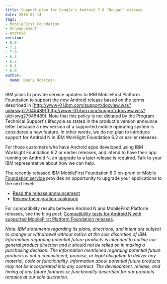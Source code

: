 ```yaml
---
title: Support plan for Google's Android 7.0 "Nougat" release
date: 2016-07-14
tags:
- MobileFirst_Foundation
- Announcement
- Android
version:
- 8.0
- 7.1
- 7.0
- 6.3
- 6.2
- 6.1
- 6.0
author:
  name: Beery Holstein
---
```

IBM plans to provide service updates to IBM MobileFirst Platform Foundation to support [the new Android release](https://developer.android.com/preview/index.html?utm_campaign=android_launch_developerpreview5_071816&utm_source=anddev&utm_medium=blog) based on the terms described in [http://www-01.ibm.com/support/docview.wss?uid=swg27045489](http://www-01.ibm.com/support/docview.wss?uid=swg27045489). Note that this policy is not dictated by the Program Technical Support's lifecycle as stated in the product's version announce letter because a new version of a supported mobile operating system is considered a new feature. In other words, we do not plan to introduce support for Android N in IBM Worklight Foundation 6.2 or earlier releases.

For those customers who have Android apps developed using IBM Worklight Foundation 6.2 or earlier releases, and intend to have their app running on Android N, an upgrade to a later release is required. Talk to your IBM representative about how we can help.

The recently released IBM MobileFirst Foundation 8.0  on-prem or [Mobile Foundation service](https://console.bluemix.net/catalog/services/mobile-foundation) provides an opportunity to upgrade your applications to the next level:

* [Read the release announcement]({{site.baseurl}}/blog/2016/06/17/ibm-releases-next-generation-of-mobilefirst-foundation-built-for-hybrid-cloud/)
* [Review the migration cookbook]({{site.baseurl}}/tutorials/en/foundation/8.0/upgrading/migration-cookbook/)


For compatibility results between Android N and MobileFirst Platform releases, see the blog post: [Compatibility tests for Android N with supported MobileFirst Platform Foundation releases]({{site.baseurl}}/blog/2016/04/05/mobilefirst-platform-compatibility-for-android-n/).

*Note: IBM statements regarding its plans, directions, and intent are subject to change or withdrawal without notice at the sole discretion of IBM. Information regarding potential future products is intended to outline our general product direction and it should not be relied on in making a purchasing decision. The information mentioned regarding potential future products is not a commitment, promise, or legal obligation to deliver any material, code or functionality. Information about potential future products may not be incorporated into any contract. The development, release, and timing of any future features or functionality described for our products remains at our sole discretion.*
